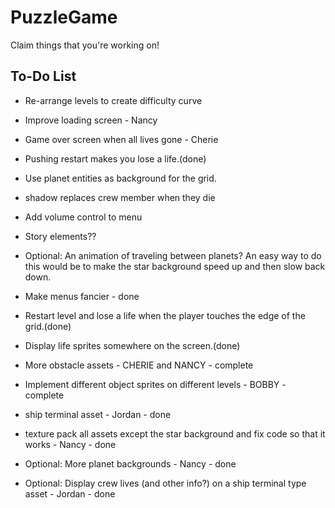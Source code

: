 # PuzzleGame

Claim things that you're working on!

To-Do List
----------

- Re-arrange levels to create difficulty curve
- Improve loading screen - Nancy
- Game over screen when all lives gone - Cherie
- Pushing restart makes you lose a life.(done)
- Use planet entities as background for the grid.
- shadow replaces crew member when they die
- Add volume control to menu
- Story elements??

- Optional: An animation of traveling between planets? An easy way to do this would be to make the star background
  speed up and then slow back down.

- Make menus fancier - done
- Restart level and lose a life when the player touches the edge of the grid.(done)
- Display life sprites somewhere on the screen.(done)
- More obstacle assets - CHERIE and NANCY - complete
- Implement different object sprites on different levels - BOBBY - complete
- ship terminal asset - Jordan - done
- texture pack all assets except the star background and fix code so that it works - Nancy - done
- Optional: More planet backgrounds - Nancy - done
- Optional: Display crew lives (and other info?) on a ship terminal type asset - Jordan - done
